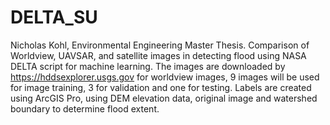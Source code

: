 # DELTA_SU
Nicholas Kohl, Environmental Engineering Master Thesis. Comparison of Worldview, UAVSAR, and satellite images in detecting flood using NASA DELTA script for machine learning.
The images are downloaded by https://hddsexplorer.usgs.gov for worldview images, 9 images will be used for image training, 3 for validation and one for testing. Labels are created using ArcGIS Pro, using DEM elevation data, original image and watershed boundary to determine flood extent.
